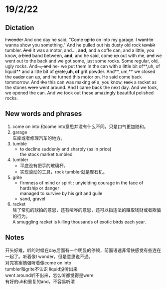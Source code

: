 # 19/2/22
## Dictation
~~I wonder~~ And one day he said, "Come ~~up to~~ on into my garage. I ~~want to~~ wanna show you something." And he pulled out his dusty old rock ~~temblr~~ tumbler. ~~And~~ It was a motor, and..., **and**, and a coffe can, and a little, you know, ~~a bind~~ band between, **and**, and he said, come ~~up~~ out with me, ~~and~~ we went out to the back and we got some, just some rocks. Some regular, old, ugly rocks. And~~..., and~~ he- we put them in the can with a little bit of**,uh, of liquid** and a litte bit of ~~grate~~**,uh, of** grit powder. And**, um,** we closed the ~~cader~~ can up, and he turned this motor on. He said come back tommorrow. And ~~the~~ this can was making ~~of~~ a, you know, ~~rack~~ a racket as the stones ~~were~~ went around. And I came back the next day. And we took, we opened the can. And we took out these amazingly beautiful polished rocks.
## New words and phrases  
1. come on into
和come into意思并没有什么不同，只是口气更加随和。  
2. garage  
车库或者修理汽车的地方。  
3. tumble  
	* to decline suddenly and sharply (as in price)  
    the stock market tumbled  
4. tumbler  
	* 平底没有把手的玻璃杯。  
	* 实现滚动的工具，rock tumbler就是摩石机。  
5. grite  
	* firmness of mind or spirit : unyielding courage in the face of hardship or danger  
    managed to survive by his grit and guile  
	* sand, gravel  
6. racket  
除了常见的球拍的意思，还有喧哗的意思，还可以指违法的赚取钱财或者欺骗的行为。  
A smuggling racket is killing thousands of exotic birds each year.  
## Notes  
开头好难，听的时候在day后面有一个明显的停顿，前面语速非常快感觉有些连在一起了。听着像I wonder，但是意思说不通。  
对完答案勉强听着像come on into  
tumbler和grite不认识
liquid没听出来  
went around听不出来，怎么听都觉得是were  
有好的uh和重复的and，不容易听清  
